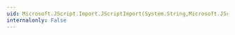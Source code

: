 ```yaml
---
uid: Microsoft.JScript.Import.JScriptImport(System.String,Microsoft.JScript.Vsa.VsaEngine)
internalonly: False
---
```

